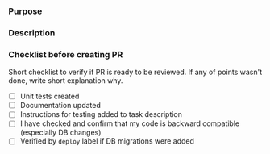 ### Purpose
<!-- Provide motivation for your changes, ticket link, idea etc. -->

### Description
<!-- Add short summary what changed -->

### Checklist before creating PR
Short checklist to verify if PR is ready to be reviewed. If any of points wasn't done, write short explanation why.

- [ ] Unit tests created
- [ ] Documentation updated
- [ ] Instructions for testing added to task description
- [ ] I have checked and confirm that my code is backward compatible (especially DB changes)
- [ ] Verified by `deploy` label if DB migrations were added

